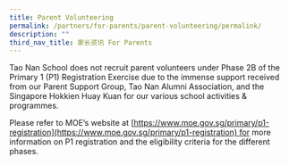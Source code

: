 ```yaml
---
title: Parent Volunteering
permalink: /partners/for-parents/parent-volunteering/permalink/
description: ""
third_nav_title: 家长资讯 For Parents
---
```

Tao Nan School does not recruit parent volunteers under Phase 2B of the Primary 1 (P1) Registration Exercise due to the immense support received from our Parent Support Group, Tao Nan Alumni Association, and the Singapore Hokkien Huay Kuan for our various school activities & programmes.

  

Please refer to MOE’s website at [https://www.moe.gov.sg/primary/p1-registration](https://www.moe.gov.sg/primary/p1-registration) for more information on P1 registration and the eligibility criteria for the different phases.